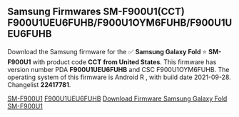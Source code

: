 <h2>Samsung Firmwares SM-F900U1(CCT) F900U1UEU6FUHB/F900U1OYM6FUHB/F900U1UEU6FUHB</h2>
Download the Samsung firmware for the ✅ <strong>Samsung Galaxy Fold </strong> ⭐ <strong>SM-F900U1</strong> with product code <strong>CCT</strong> <strong> from United States</strong>. This firmware has version number PDA <strong>F900U1UEU6FUHB</strong> and CSC F900U1OYM6FUHB. The operating system of this firmware is Android R , with build date 2021-09-28. Changelist <strong>22417781</strong>.


[SM-F900U1](https://samfirm.shop/samsung/model/SM-F900U1)
[F900U1UEU6FUHB](https://samfirm.shop/samsung/pda/F900U1UEU6FUHB)
[Download Firmware Samsung Galaxy Fold SM-F900U1](https://samfirm.shop/samsung/firmware/460380)

